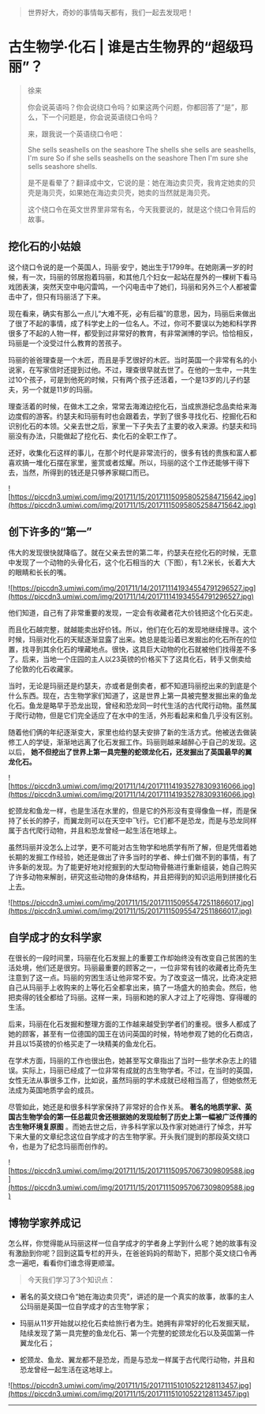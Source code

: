 > 世界好大，奇妙的事情每天都有，我们一起去发现吧！

# 古生物学·化石 | 谁是古生物界的“超级玛丽”？

> 徐来
> 
> 你会说英语吗？你会说绕口令吗？如果这两个问题，你都回答了“是”，那么，下一个问题是，你会说英语绕口令吗？
> 
> 来，跟我说一个英语绕口令吧：
> 
> She sells seashells on the seashore The shells she sells are seashells, I'm sure So if she sells seashells on the seashore Then I'm sure she sells seashore shells.
> 
> 是不是看晕了？翻译成中文，它说的是：她在海边卖贝壳，我肯定她卖的贝壳是海贝壳，如果她在海边卖贝壳，她卖的当然就是海贝壳。
> 
> 这个绕口令在英文世界里非常有名，今天我要说的，就是这个绕口令背后的故事。

## 挖化石的小姑娘

这个绕口令说的是一个英国人，玛丽·安宁，她出生于1799年。在她刚满一岁的时候，有一次，玛丽的邻居抱着玛丽，和其他几个妇女一起站在屋外的一棵树下看马戏团表演，突然天空中电闪雷鸣，一个闪电击中了她们，玛丽和另外三个人都被雷击中了，但只有玛丽活了下来。

现在看来，确实有那么一点儿“大难不死，必有后福”的意思，因为，玛丽后来做出了很了不起的事情，成了科学史上的一位名人。不过，你可不要误以为她和科学界很多了不起的人物一样，都受到过非常好的教育，有非常渊博的学识。恰恰相反，玛丽是一个没受过什么教育的苦孩子。

玛丽的爸爸理查是一个木匠，而且是手艺很好的木匠。当时英国一个非常有名的小说家，在写家信时还提到过他。不过，理查很早就去世了。在他的一生中，一共生过10个孩子，可是到他死的时候，只有两个孩子还活着，一个是13岁的儿子约瑟夫，另一个就是11岁的玛丽。

理查活着的时候，在做木工之余，常常去海滩边挖化石，当成旅游纪念品卖给来海边度假的游客。约瑟夫和玛丽有时也会跟着去，学到了很多寻找化石、挖掘化石和识别化石的本领。父亲去世之后，家里一下子失去了主要的收入来源。约瑟夫和玛丽没有办法，只能做起了挖化石、卖化石的全职工作了。

还好，收集化石这样的事儿，在那个时代是非常流行的，很多有钱的贵族和富人都喜欢搞一堆化石摆在家里，鉴赏或者炫耀。所以，玛丽的这个工作还能够干得下去，当然，所得到的钱还是只够养家糊口而已。

![https://piccdn3.umiwi.com/img/201711/15/201711150958052584715642.jpg](https://piccdn3.umiwi.com/img/201711/15/201711150958052584715642.jpg)

## 创下许多的“第一”

伟大的发现很快就降临了。就在父亲去世的第二年，约瑟夫在挖化石的时候，无意中发现了一个动物的头骨化石，这个化石相当的大（下图），有1.2米长，长着大大的眼睛和长长的嘴。

![https://piccdn3.umiwi.com/img/201711/14/201711141934554791296527.jpg](https://piccdn3.umiwi.com/img/201711/14/201711141934554791296527.jpg)

他们知道，自己有了非常重要的发现，一定会有收藏者花大价钱把这个化石买走。

而且化石越完整，就越能卖出好价钱。所以，他们在化石的发现地继续搜寻。这个时候，玛丽对化石的天赋逐渐显露了出来。她总是能沿着已发掘出的化石所在的位置，找寻到其余化石的埋藏地点。很快，这具巨大动物的化石就被他们找得差不多了。后来，当地一个庄园的主人以23英镑的价格买下了这具化石，转手又倒卖给了伦敦的化石收藏家。

当时，无论是玛丽还是约瑟夫，亦或者是倒卖者，都不知道玛丽挖出来的到底是个什么东西。现在，古生物学家们知道了，这是世界上第一具被完整发掘出来的鱼龙化石。鱼龙是略早于恐龙出现，曾经和恐龙同一时代生活的古代爬行动物。虽然属于爬行动物，但是它们完全适应了在水中的生活，外形看起来和鱼几乎没有区别。

随着他们俩的年纪逐渐变大，家里也给约瑟夫安排了新的生活方式。他被送去做装修工人的学徒，渐渐地远离了化石发掘工作。玛丽则越来越醉心于自己的发现。这以后， **她不但挖出了世界上第一具完整的蛇颈龙化石，还发掘出了英国最早的翼龙化石。**

![https://piccdn3.umiwi.com/img/201711/14/201711141935278309316066.jpg](https://piccdn3.umiwi.com/img/201711/14/201711141935278309316066.jpg)

蛇颈龙和鱼龙一样，也是生活在水里的，但是它的外形没有变得像鱼一样，而是保持了长长的脖子，而翼龙则可以在天空中飞行。它们都不是恐龙，而是与恐龙同样属于古代爬行动物，并且和恐龙曾经一起生活在地球上。

虽然玛丽并没怎么上过学，更不可能对古生物学和地质学有所了解，但是凭借着她长期的发掘工作经验，她还是做出了许多当时的学者、绅士们做不到的事情，有了许多新的发现。为了能更好地对挖掘到的大型动物骨骼进行重新组装，她自己购买了许多动物来解剖，研究这些动物的身体结构，并且把得到的知识运用到拼接化石上去。

![https://piccdn3.umiwi.com/img/201711/15/201711150955472511866017.jpg](https://piccdn3.umiwi.com/img/201711/15/201711150955472511866017.jpg)

## 自学成才的女科学家

在很长的一段时间里，玛丽在化石发掘上的重要工作却始终没有改变自己贫困的生活处境，他们还是很穷。玛丽最重要的顾客之一，一位非常有钱的收藏者比奇先生注意到了这一点。玛丽的穷困生活让他非常不安。为了改变这一情况，比奇决定把自己从玛丽手上收购来的上等化石全都拿出来，搞了一场盛大的拍卖会。然后，他把卖得的钱全都给了玛丽。这样一来，玛丽和她的家人才过上了吃得饱、穿得暖的生活。

后来，玛丽在化石发掘和整理方面的工作越来越受到学者们的重视。很多人都成了她的顾客，甚至有一位德国的国王在访问英国的时候，特地参观了她的化石商店，并且以15英镑的价格买走了一块精美的鱼龙化石。

在学术方面，玛丽的工作也很出色，她甚至写文章指出了当时一些学术杂志上的错误。实际上，玛丽已经成了一位非常有成就的古生物学者。不过，在当时的英国，女性无法从事很多工作，比如说，虽然玛丽的学术成就已经相当高了，但她依然无法成为英国地质学会的成员。

尽管如此，她还是和很多科学家保持了非常好的合作关系。 **著名的地质学家、英国古生物学会的第一任总裁贝舍还根据她的发现绘制了历史上第一幅被广泛传播的古生物环境复原图** 。而她去世之后，许多科学家以及作家对她进行了悼念，并写下来大量的文章纪念这位自学成才的古生物学家。开头我们提到的那段英文绕口令，也是为了纪念玛丽而创作的。

![https://piccdn3.umiwi.com/img/201711/15/201711150957067309809588.jpg](https://piccdn3.umiwi.com/img/201711/15/201711150957067309809588.jpg)

## 博物学家养成记

怎么样，你觉得能从玛丽这样一位自学成才的学者身上学到什么呢？她的故事有没有激励到你呢？回到这篇专栏的开头，在爸爸妈妈的帮助下，把那个英文绕口令再念一遍吧，看看你们谁念得更顺溜。

> 今天我们学习了3个知识点：

* 著名的英文绕口令“她在海边卖贝壳”，讲述的是一个真实的故事，故事的主人公玛丽是英国一位自学成才的古生物学家；

* 玛丽从11岁开始就以挖化石卖给旅行者为生。她拥有非常好的化石发掘天赋，陆续发现了第一具完整的鱼龙化石、第一个完整的蛇颈龙化石以及英国第一件翼龙化石；

* 蛇颈龙、鱼龙、翼龙都不是恐龙，而是与恐龙一样属于古代爬行动物，并且和恐龙曾经一起生活在这地球上。

![https://piccdn3.umiwi.com/img/201711/15/201711151010522128113457.jpg](https://piccdn3.umiwi.com/img/201711/15/201711151010522128113457.jpg)

---
